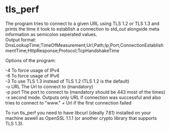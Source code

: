 # tls_perf
The program tries to connect to a given URL using TLS 1.2 or TLS 1.3 and prints the time it took to establish a connection to std_out alongside meta information as semicolon seperated values.  
Output format: 
DnsLookupTime;TimeOfMeasurement;Url;Path;Ip;Port;ConnectionEstablishmentTime;HttpResponse;Protocol;TcpHandshakeTime

Options of the program:

-4 To force usage of IPv4  
-6 To force usage of IPv6  
-3 To use TLS 1.3 instead of TLS 1.2 (TLS 1.2 is the default)  
-u URL The Url to connect to (mandatory)  
-p port The port to connect to (mandatory should be 443 most of the times)  
-x second mode. Outputs only URL if connection was successful and also tries to connect to "www." + Url if the first connection failed  

To run tls_perf you need to have libcurl (ideally 7.61) installed on your machine aswell as OpenSSL 1.1.1 (or another crypto library that supports TLS 1.3).
